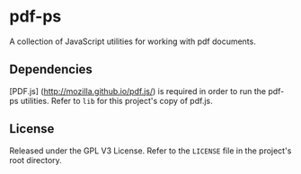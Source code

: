 pdf-ps
======

A collection of JavaScript utilities for working with pdf documents.

Dependencies
---

[PDF.js] (http://mozilla.github.io/pdf.js/) is required in order to run the pdf-ps utilities. Refer to `lib` for this project's copy of pdf.js.

License
---

Released under the GPL V3 License. Refer to the `LICENSE` file in the project's root directory.